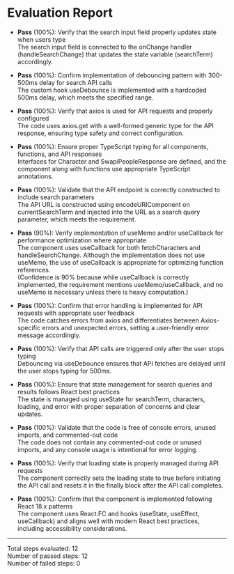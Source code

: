 # Evaluation Report

- **Pass** (100%): Verify that the search input field properly updates state when users type  
  The search input field is connected to the onChange handler (handleSearchChange) that updates the state variable (searchTerm) accordingly.

- **Pass** (100%): Confirm implementation of debouncing pattern with 300-500ms delay for search API calls  
  The custom hook useDebounce is implemented with a hardcoded 500ms delay, which meets the specified range.

- **Pass** (100%): Verify that axios is used for API requests and properly configured  
  The code uses axios.get with a well-formed generic type for the API response, ensuring type safety and correct configuration.

- **Pass** (100%): Ensure proper TypeScript typing for all components, functions, and API responses  
  Interfaces for Character and SwapiPeopleResponse are defined, and the component along with functions use appropriate TypeScript annotations.

- **Pass** (100%): Validate that the API endpoint is correctly constructed to include search parameters  
  The API URL is constructed using encodeURIComponent on currentSearchTerm and injected into the URL as a search query parameter, which meets the requirement.

- **Pass** (90%): Verify implementation of useMemo and/or useCallback for performance optimization where appropriate  
  The component uses useCallback for both fetchCharacters and handleSearchChange. Although the implementation does not use useMemo, the use of useCallback is appropriate for optimizing function references.  
  (Confidence is 90% because while useCallback is correctly implemented, the requirement mentions useMemo/useCallback, and no useMemo is necessary unless there is heavy computation.)

- **Pass** (100%): Confirm that error handling is implemented for API requests with appropriate user feedback  
  The code catches errors from axios and differentiates between Axios-specific errors and unexpected errors, setting a user-friendly error message accordingly.

- **Pass** (100%): Verify that API calls are triggered only after the user stops typing  
  Debouncing via useDebounce ensures that API fetches are delayed until the user stops typing for 500ms.

- **Pass** (100%): Ensure that state management for search queries and results follows React best practices  
  The state is managed using useState for searchTerm, characters, loading, and error with proper separation of concerns and clear updates.

- **Pass** (100%): Validate that the code is free of console errors, unused imports, and commented-out code  
  The code does not contain any commented-out code or unused imports, and any console usage is intentional for error logging.

- **Pass** (100%): Verify that loading state is properly managed during API requests  
  The component correctly sets the loading state to true before initiating the API call and resets it in the finally block after the API call completes.

- **Pass** (100%): Confirm that the component is implemented following React 18.x patterns  
  The component uses React.FC and hooks (useState, useEffect, useCallback) and aligns well with modern React best practices, including accessibility considerations.

---

Total steps evaluated: 12  
Number of passed steps: 12  
Number of failed steps: 0